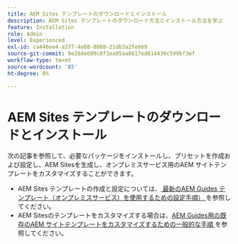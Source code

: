 ```yaml
---
title: AEM Sites テンプレートのダウンロードとインストール
description: AEM Sites テンプレートのダウンロード方法とインストール方法を学ぶ
feature: Installation
role: Admin
level: Experienced
exl-id: ca446ee4-a377-4e08-8008-21db3a2fe669
source-git-commit: 9e28de609c8f1ea05aa8617ed614439c599bf3ef
workflow-type: tm+mt
source-wordcount: '85'
ht-degree: 0%

---
```


# AEM Sites テンプレートのダウンロードとインストール

次の記事を参照して、必要なパッケージをインストールし、プリセットを作成および設定し、AEM Sitesを生成し、オンプレミスサービス用のAEM サイトテンプレートをカスタマイズすることができます。

- AEM Sites テンプレートの作成と設定については、[ 最新のAEM Guides テンプレート（オンプレミスサービス）を使用するための設定手順） ](../knowledge-base/kb-articles/publishing/download-install-aem-sites-templates-prem-kb.md) を参照してください。
- AEM Sitesのテンプレートをカスタマイズする場合は、[AEM Guides用の既存のAEM サイトテンプレートをカスタマイズするための一般的な手順 ](../knowledge-base/kb-articles/publishing/customize-exsisting-site-template-kb.md) を参照してください。


